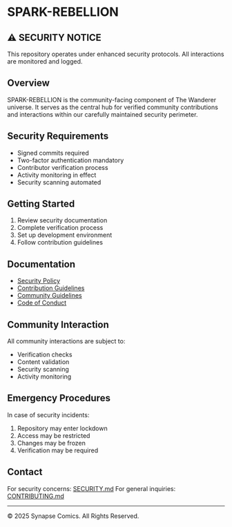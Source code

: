 # SPARK-REBELLION

## ⚠️ SECURITY NOTICE
This repository operates under enhanced security protocols. All interactions are monitored and logged.

## Overview
SPARK-REBELLION is the community-facing component of The Wanderer universe. It serves as the central hub for verified community contributions and interactions within our carefully maintained security perimeter.

## Security Requirements
- Signed commits required
- Two-factor authentication mandatory
- Contributor verification process
- Activity monitoring in effect
- Security scanning automated

## Getting Started
1. Review security documentation
2. Complete verification process
3. Set up development environment
4. Follow contribution guidelines

## Documentation
- [Security Policy](docs/SECURITY.md)
- [Contribution Guidelines](docs/CONTRIBUTING.md)
- [Community Guidelines](docs/COMMUNITY_GUIDELINES.md)
- [Code of Conduct](docs/CODE_OF_CONDUCT.md)

## Community Interaction
All community interactions are subject to:
- Verification checks
- Content validation
- Security scanning
- Activity monitoring

## Emergency Procedures
In case of security incidents:
1. Repository may enter lockdown
2. Access may be restricted
3. Changes may be frozen
4. Verification may be required

## Contact
For security concerns: [SECURITY.md](docs/SECURITY.md)
For general inquiries: [CONTRIBUTING.md](docs/CONTRIBUTING.md)

---
© 2025 Synapse Comics. All Rights Reserved.
